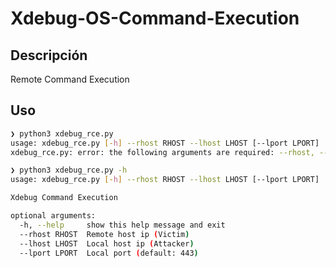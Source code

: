 # Xdebug-OS-Command-Execution

## Descripción
Remote Command Execution 
## Uso

```bash
❯ python3 xdebug_rce.py
usage: xdebug_rce.py [-h] --rhost RHOST --lhost LHOST [--lport LPORT]
xdebug_rce.py: error: the following arguments are required: --rhost, --lhost

❯ python3 xdebug_rce.py -h
usage: xdebug_rce.py [-h] --rhost RHOST --lhost LHOST [--lport LPORT]

Xdebug Command Execution

optional arguments:
  -h, --help     show this help message and exit
  --rhost RHOST  Remote host ip (Victim)
  --lhost LHOST  Local host ip (Attacker)
  --lport LPORT  Local port (default: 443)
```
